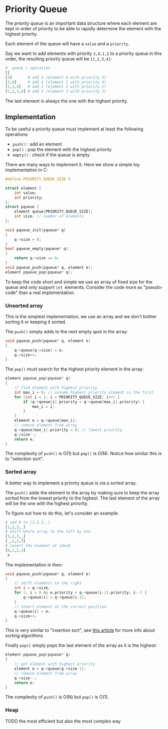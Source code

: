 # Priority Queue

The _priority queue_ is an important data structure where each element are kept in order of priority to be able to rapidly determine the element with the highest priority.

Each element of the queue will have a `value` and a `priority`.
<!-- To keep the explanation simple, we ommit the `value` of the elements. -->

Say we want to add elements with priority `3,4,1,2` to a priority queue in this order, the resulting priority queue will be `[1,2,3,4]`:
```python
#  queue | operation
[]
[3]       # add 3 (element 0 with priority 3)
[3,4]     # add 4 (element 1 with priority 4)
[1,3,4]   # add 1 (element 2 with priority 1)
[1,2,3,4] # add 2 (element 3 with priority 2)
```
The last element is always the one with the highest priority.

## Implementation
To be useful a priority queue must implement at least the following operations:

- `push()` : add an element
- `pop()` : pop the element with the highest priority
- `empty()` : check if the queue is empty

There are many ways to implement it. 
Here we show a simple toy implementation in C:
```C
#define PRIORITY_QUEUE_SIZE 5

struct element {
    int value;
    int priority;
};
struct pqueue {
    element queue[PRIORITY_QUEUE_SIZE];
    int size; // number of elements
};

void pqueue_init(pqueue* q)
{
    q->size = 0;
}
bool pqueue_empty(pqueue* q)
{
    return q->size == 0;
}
void pqueue_push(pqueue* q, element e);
element pqueue_pop(pqueue* q);
```
To keep the code short and simple we use an array of fixed size for the queue and only support `int `elements. Consider the code more as "pseudo-code" than a real implementation.

### Unsorted array
This is the simplest implementation, we use an array and we don't bother sorting it or keeping it sorted.

The `push()` simply adds to the next empty spot in the array:
```C
void pqueue_push(pqueue* q, element e)
{
    q->queue[q->size] = e;
    q->size++;
}
```

The `pop()` must search for the highest priority element in the array:
```C
element pqueue_pop(pqueue* q)
{
    // find element with highest priority
    int max_i = 0; // assume highest priority element is the first
    for (int i = 1; i < PRIORITY_QUEUE_SIZE; i++) {
        if (q->queue[i].priority > q->queue[max_i].priority) {
            max_i = i;
        }
    }
    element e = q->queue[max_i];
    // remove element from array
    q->queue[max_i].priority = 0; // lowest priority
    q->size--;
    return e;
}
```

The complexity of `push()` is O(1) but `pop()` is O(N).
Notice how similar this is to "selection sort".

### Sorted array
A better way to implement a priority queue is via a sorted array.

The `push()` adds the element to the array by making sure to keep the array sorted from the lowest priority to the highest.
The last element of the array will be the one with the highest prirority.

To figure out how to do this, let's consider an example:
```python
# add 0 to [1,2,3,_]
[1,2,3,_]
# shift whole array to the left by one
[1,2,3,_]
[_,1,2,3]
# insert the element at idx=0
[0,1,2,3]
 x
```

The implementation is then:
```C
void pqueue_push(pqueue* q, element e)
{
    // shift elements to the right
    int i = q->size;
    for (; i > 0 && e.priority < q->queue[i-1].priority; i--) {
        q->queue[i] = q->queue[i-1];
    }
    // insert element at the correct position
    q->queue[i] = e;
    q->size++;
}
```

This is very similar to "insertion sort", see [this article](http://localhost:8000/blog/sort_algos.html) for more info about sorting algorithms.

Finally `pop()` simply pops the last element of the array as it is the highest:
```C
element pqueue_pop(pqueue* q)
{
    // get element with highest priority
    element e = q->queue[q->size-1];
    // remove element from array
    q->size--;
    return e;
}
```

The complexity of `push()` is O(N) but `pop()` is O(1).

### Heap
TODO
the most efficient but also the most complex way
